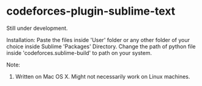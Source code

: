 # codeforces-plugin-sublime-text

Still under development.

Installation:
Paste the files inside 'User' folder or any other folder of your choice inside Sublime 'Packages' Directory.
Change the path of python file inside 'codeforces.sublime-build' to path on your system.

Note:
1. Written on Mac OS X. Might not necessarily work on Linux machines.
